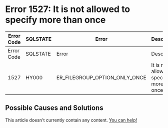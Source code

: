 
# Error 1527: It is not allowed to specify more than once


| Error Code | SQLSTATE | Error | Description |
| --- | --- | --- | --- |
| Error Code | SQLSTATE | Error | Description |
| 1527 | HY000 | ER_FILEGROUP_OPTION_ONLY_ONCE | It is not allowed to specify %s more than once |




## Possible Causes and Solutions


This article doesn't currently contain any content. [You can help!](/en/writing-and-editing-knowledge-base-articles/)

